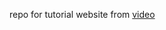 repo for tutorial website from [video](https://www.youtube.com/playlist?list=PL55RiY5tL51rv_vo3TM3Byu71RYchX_l)